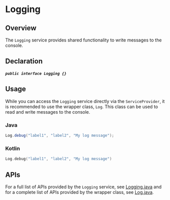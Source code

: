# Logging

## Overview

The `Logging` service provides shared functionality to write messages to the console.

## Declaration

##### `public interface Logging {}`

## Usage

While you can access the `Logging` service directly via the `ServiceProvider`, it is recommended to use the wrapper class, `Log`. This class can be used to read and write messages to the console.

### Java

```java
Log.debug("label1", "label2", "My log message");
```

### Kotlin

```kotlin
Log.debug("label1", "label2", "My log message")
```

## APIs

For a full list of APIs provided by the `Logging` service, see [Logging.java](https://github.com/adobe/aepsdk-core-android/blob/staging/code/core/src/main/java/com/adobe/marketing/mobile/services/Logging.java) and for a complete list of APIs provided by the wrapper class, see [Log.java](https://github.com/adobe/aepsdk-core-android/blob/staging/code/core/src/phone/java/com/adobe/marketing/mobile/services/Log.java).

